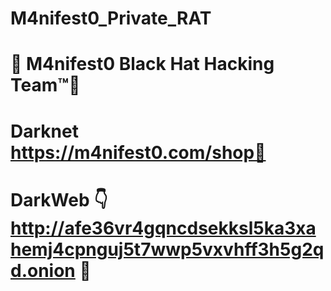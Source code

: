 # M4nifest0_Private_RAT
👊 M4nifest0 Black Hat Hacking Team™💪
============================
Darknet https://m4nifest0.com/shop👺
============================
DarkWeb 👇 http://afe36vr4gqncdsekksl5ka3xahemj4cpnguj5t7wwp5vxvhff3h5g2qd.onion 👺
============================
